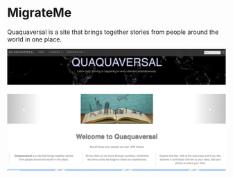 # MigrateMe

Quaquaversal is a site that brings together stories from people around the world in one place.

![Screenshot](screenshot.png)
